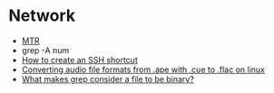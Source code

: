 # Network
* [MTR](http://www.bitwizard.nl/mtr/)
* grep -A num
* [How to create an SSH shortcut](https://scotch.io/tutorials/how-to-create-an-ssh-shortcut)
* [Converting audio file formats from .ape with .cue to .flac on linux](http://technoergonomics.com/articles/2011/12/converting-audio-file-formats-ape-cue-flac-linux)
* [What makes grep consider a file to be binary?](http://unix.stackexchange.com/questions/19907/what-makes-grep-consider-a-file-to-be-binary)